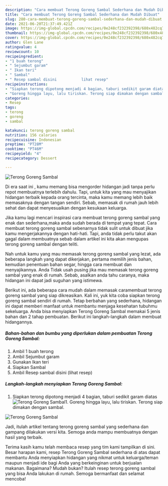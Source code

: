```yaml
---
description: "Cara membuat Terong Goreng Sambal Sederhana dan Mudah Dibuat"
title: "Cara membuat Terong Goreng Sambal Sederhana dan Mudah Dibuat"
slug: 280-cara-membuat-terong-goreng-sambal-sederhana-dan-mudah-dibuat
date: 2021-06-20T21:37:49.421Z
image: https://img-global.cpcdn.com/recipes/0e248cf232392398/680x482cq70/terong-goreng-sambal-foto-resep-utama.jpg
thumbnail: https://img-global.cpcdn.com/recipes/0e248cf232392398/680x482cq70/terong-goreng-sambal-foto-resep-utama.jpg
cover: https://img-global.cpcdn.com/recipes/0e248cf232392398/680x482cq70/terong-goreng-sambal-foto-resep-utama.jpg
author: Glen Lane
ratingvalue: 4
reviewcount: 10
recipeingredient:
- "1 buah terong"
- " Sejumbut garam"
- " Ikan teri"
- " Sambal"
- " Resep sambal disini           lihat resep"
recipeinstructions:
- "Siapkan terong dipotong menjadi 4 bagian, taburi sedikit garam diatas"
- "Goreng hingga layu, lalu tiriskan. Terong siap dimakan dengan sambal."
categories:
- Resep
tags:
- terong
- goreng
- sambal

katakunci: terong goreng sambal 
nutrition: 156 calories
recipecuisine: Indonesian
preptime: "PT28M"
cooktime: "PT46M"
recipeyield: "4"
recipecategory: Dessert

---
```



![Terong Goreng Sambal](https://img-global.cpcdn.com/recipes/0e248cf232392398/680x482cq70/terong-goreng-sambal-foto-resep-utama.jpg)

Di era  saat ini , kamu memang bisa mengorder hidangan jadi tanpa perlu repot membuatnya terlebih dahulu. Tapi, untuk kita yang mau menyajikan hidangan terbaik kepada orang tercinta, maka kamu memang lebih baik memasaknya dengan tangan sendiri. Sebab, memasak di rumah jauh lebih sehat dan dapat menyesuaikan dengan kesukaan keluarga.

Jika kamu lagi mencari inspirasi cara membuat terong goreng sambal yang enak dan sederhana,maka anda sudah berada di tempat yang tepat. Cara membuat terong goreng sambal  sebenarnya tidak sulit untuk dibuat jika kamu mengerjakannya dengan hati-hati. Tapi, anda tidak perlu takut akan gagal dalam membuatnya 
sebab dalam artikel ini kita akan mengupas terong goreng sambal dengan teliti.  



Nah untuk kamu yang mau memasak terong goreng sambal yang lezat, ada beberapa langkah yang dapat dikerjakan, pertama memilih jenis bahan, kemudian penentuan bahan segar, hingga cara membuat dan menyajikannya. Anda Tidak usah pusing jika mau memasak terong goreng sambal yang enak di rumah. Sebab, asalkan anda  tahu caranya, maka hidangan ini dapat jadi suguhan yang istimewa.

Berikut ini, ada beberapa cara mudah dalam memasak caramembuat terong goreng sambal yang siap dikreasikan. Kali ini, yuk kita coba siapkan terong goreng sambal sendiri di rumah. Tetap berbahan yang sederhana, hidangan ini dapat memberi manfaat untuk membantu menjaga kesehatan tubuhmu sekeluarga. Anda bisa menyiapkan Terong Goreng Sambal memakai 5 jenis bahan dan 2 tahap pembuatan. Berikut ini langkah-langkah dalam membuat hidangannya.

<!--inarticleads1-->

##### Bahan-bahan dan bumbu yang diperlukan dalam pembuatan Terong Goreng Sambal:

1. Ambil 1 buah terong
1. Ambil  Sejumbut garam
1. Gunakan  Ikan teri
1. Siapkan  Sambal
1. Ambil  Resep sambal disini           (lihat resep)




<!--inarticleads2-->

##### Langkah-langkah menyiapkan Terong Goreng Sambal:

1. Siapkan terong dipotong menjadi 4 bagian, taburi sedikit garam diatas
<img src="https://img-global.cpcdn.com/steps/011dceb1b6d941e0/160x128cq70/terong-goreng-sambal-langkah-memasak-1-foto.jpg" alt="Terong Goreng Sambal">1. Goreng hingga layu, lalu tiriskan. Terong siap dimakan dengan sambal.
<img src="https://img-global.cpcdn.com/steps/1b192bac937b2477/160x128cq70/terong-goreng-sambal-langkah-memasak-2-foto.jpg" alt="Terong Goreng Sambal">



Jadi, itulah artikel tentang  terong goreng sambal  yang sederhana dan gampang dilakukan versi kita. Semoga anda mampu membuatnya dengan hasil yang terbaik. 

Terima kasih kamu telah membaca resep yang tim kami tampilkan di sini. Besar harapan kami, resep  Terong Goreng Sambal sederhana di atas dapat membantu Anda menyiapkan hidangan yang nikmat untuk keluarga/teman maupun menjadi ide bagi Anda yang berkeinginan untuk berjualan makanan. Bagaimana? Mudah bukan? Itulah resep terong goreng sambal yang bisa Anda lakukan di rumah. Semoga bermanfaat dan selamat mencoba!

